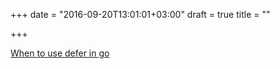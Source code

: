 +++
date = "2016-09-20T13:01:01+03:00"
draft = true
title = ""

+++

<p><a href="https://kylewbanks.com/blog/when-to-use-defer-in-go">When to use defer in go</a></p>
